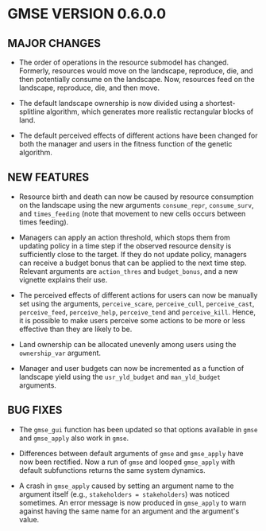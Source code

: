 # GMSE VERSION 0.6.0.0

## MAJOR CHANGES

* The order of operations in the resource submodel has changed. Formerly, resources would move on the landscape, reproduce, die, and then potentially consume on the landscape. Now, resources feed on the landscape, reproduce, die, and then move.

* The default landscape ownership is now divided using a shortest-splitline algorithm, which generates more realistic rectangular blocks of land.

* The default perceived effects of different actions have been changed for both the manager and users in the fitness function of the genetic algorithm.

## NEW FEATURES

* Resource birth and death can now be caused by resource consumption on the landscape using the new arguments `consume_repr`, `consume_surv`, and `times_feeding` (note that movement to new cells occurs between times feeding).

* Managers can apply an action threshold, which stops them from updating policy in a time step if the observed resource density is sufficiently close to the target. If they do not update policy, managers can receive a budget bonus that can be applied to the next time step. Relevant arguments are `action_thres` and `budget_bonus`, and a new vignette explains their use.

* The perceived effects of different actions for users can now be manually set using the arguments, `perceive_scare`, `perceive_cull`, `perceive_cast`, `perceive_feed`, `perceive_help`, `perceive_tend` and `perceive_kill`. Hence, it is possible to make users perceive some actions to be more or less effective than they are likely to be.

* Land ownership can be allocated unevenly among users using the `ownership_var` argument.

* Manager and user budgets can now be incremented as a function of landscape yield using the `usr_yld_budget` and `man_yld_budget` arguments.


## BUG FIXES

* The `gmse_gui` function has been updated so that options available in `gmse` and `gmse_apply` also work in `gmse`.

* Differences between default arguments of `gmse` and `gmse_apply` have now been rectified. Now a run of `gmse` and looped `gmse_apply` with default subfunctions returns the same system dynamics.

* A crash in `gmse_apply` caused by setting an argument name to the argument itself (e.g., `stakeholders = stakeholders`) was noticed sometimes. An error message is now produced in `gmse_apply` to warn against having the same name for an argument and the argument's value.